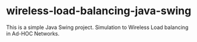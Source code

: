 # wireless-load-balancing-java-swing
This is a simple Java Swing project. Simulation to Wireless Load balancing in Ad-HOC Networks.
